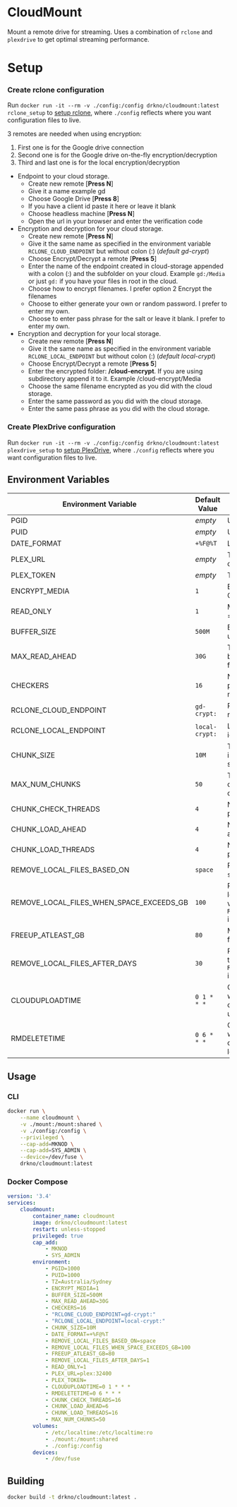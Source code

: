 # CloudMount

Mount a remote drive for streaming. Uses a combination of `rclone` and `plexdrive` to get optimal streaming performance.

# Setup

### Create rclone configuration

Run `docker run -it --rm -v ./config:/config drkno/cloudmount:latest rclone_setup` to [setup rclone](https://rclone.org/docs/), where `./config` reflects where you want configuration files to live.

3 remotes are needed when using encryption:
1. First one is for the Google drive connection
2. Second one is for the Google drive on-the-fly encryption/decryption
3. Third and last one is for the local encryption/decryption

 - Endpoint to your cloud storage.
	- Create new remote [**Press N**]
	- Give it a name example gd
	- Choose Google Drive [**Press 8**]
	- If you have a client id paste it here or leave it blank
	- Choose headless machine [**Press N**]
	- Open the url in your browser and enter the verification code
 - Encryption and decryption for your cloud storage.
	- Create new remote [**Press N**]
	- Give it the same name as specified in the environment variable `RCLONE_CLOUD_ENDPOINT` but without colon (:) (*default gd-crypt*)
	- Choose Encrypt/Decrypt a remote [**Press 5**]
	- Enter the name of the endpoint created in cloud-storage appended with a colon (:) and the subfolder on your cloud. Example `gd:/Media` or just `gd:` if you have your files in root in the cloud.
	- Choose how to encrypt filenames. I prefer option 2 Encrypt the filenames
	- Choose to either generate your own or random password. I prefer to enter my own.
	- Choose to enter pass phrase for the salt or leave it blank. I prefer to enter my own.
 - Encryption and decryption for your local storage.
	- Create new remote [**Press N**]
	- Give it the same name as specified in the environment variable `RCLONE_LOCAL_ENDPOINT` but without colon (:) (*default local-crypt*)
	- Choose Encrypt/Decrypt a remote [**Press 5**]
	- Enter the encrypted folder: **/cloud-encrypt**. If you are using subdirectory append it to it. Example /cloud-encrypt/Media
	- Choose the same filename encrypted as you did with the cloud storage.
	- Enter the same password as you did with the cloud storage.
	- Enter the same pass phrase as you did with the cloud storage.

### Create PlexDrive configuration

Run `docker run -it --rm -v ./config:/config drkno/cloudmount:latest plexdrive_setup` to [setup PlexDrive](https://github.com/plexdrive/plexdrive), where `./config` reflects where you want configuration files to live.

## Environment Variables

| Environment Variable                     | Default Value  | Description                    |
|------------------------------------------|----------------|--------------------------------|
| PGID                                     | _empty_        | User GID to run as.            |
| PUID                                     | _empty_        | User UID to run as.            |
| DATE_FORMAT                              | `+%F@%T`       | Logging date format.           |
| PLEX_URL                                 | _empty_        | The PMS to empty the trash of. |
| PLEX_TOKEN                               | _empty_        | The user token for the PMS.    |
| ENCRYPT_MEDIA                            | `1`            | Enable media encryption. 0 = OFF, 1 =  0 = ON |
| READ_ONLY                                | `1`            | Mount drives as read only. 0 = RW, 1 = RO |
| BUFFER_SIZE                              | `500M`         | Buffer size to use when uploading / moving files |
| MAX_READ_AHEAD                           | `30G`          | The maximum number of bytes that can be prefetched for sequential reads. |
| CHECKERS                                 | `16`           | Number of checkers to run in parallel when moving/uploading. |
| RCLONE_CLOUD_ENDPOINT                    | `gd-crypt:`    | Raw cloud endpoint for the remote drive. |
| RCLONE_LOCAL_ENDPOINT                    | `local-crypt:` | Local decryption endpoint, ignored if `ENCRYPT_MEDIA` is 0. |
| CHUNK_SIZE                               | `10M`          | The size of each chunk that is downloaded while streaming. |
| MAX_NUM_CHUNKS                           | `50`           | The maximum number of chunks to be in memory at one time while streaming. |
| CHUNK_CHECK_THREADS                      | `4`            | Number of parallel checks to perform while streaming. |
| CHUNK_LOAD_AHEAD                         | `4`            | Number of chunks to load ahead of time. |
| CHUNK_LOAD_THREADS                       | `4`            | Number of chunks to load in parallel. |
| REMOVE_LOCAL_FILES_BASED_ON              | `space`        | Remove local files based on `space`, `time` or `instant`. |
| REMOVE_LOCAL_FILES_WHEN_SPACE_EXCEEDS_GB | `100`          | Remove local files when local storage exceeds this value in GB. Ignored if `REMOVE_LOCAL_FILES_BASED_ON` is set to `time` or `instant`. |
| FREEUP_ATLEAST_GB                        | `80`           | Minimum amount of space to free in each upload. |
| REMOVE_LOCAL_FILES_AFTER_DAYS            | `30`           | Remove local files older than this value in days. Ignored if `REMOVE_LOCAL_FILES_BASED_ON` is set to `space` or `instant`. |
| CLOUDUPLOADTIME                          | `0 1 * * *`    | Cron expression defining when to upload local copies of files. `0 0 31 2 0` disables uploading. |
| RMDELETETIME                             | `0 6 * * *`    | Cron expression defining when to delete local copies of files. `0 0 31 2 0` disables local deletions. |

## Usage

### CLI

```bash
docker run \
	--name cloudmount \
	-v ./mount:/mount:shared \
	-v ./config:/config \
	--privileged \
	--cap-add=MKNOD \
	--cap-add=SYS_ADMIN \
	--device=/dev/fuse \
	drkno/cloudmount:latest
```

### Docker Compose

```yaml
version: '3.4'
services:
    cloudmount:
        container_name: cloudmount
        image: drkno/cloudmount:latest
        restart: unless-stopped
        privileged: true
        cap_add:
            - MKNOD
            - SYS_ADMIN
        environment:
			- PGID=1000
			- PUID=1000
            - TZ=Australia/Sydney
            - ENCRYPT_MEDIA=1
            - BUFFER_SIZE=500M
            - MAX_READ_AHEAD=30G
            - CHECKERS=16
            - "RCLONE_CLOUD_ENDPOINT=gd-crypt:"
            - "RCLONE_LOCAL_ENDPOINT=local-crypt:"
            - CHUNK_SIZE=10M
            - DATE_FORMAT=+%F@%T
            - REMOVE_LOCAL_FILES_BASED_ON=space
            - REMOVE_LOCAL_FILES_WHEN_SPACE_EXCEEDS_GB=100
            - FREEUP_ATLEAST_GB=80
            - REMOVE_LOCAL_FILES_AFTER_DAYS=1
            - READ_ONLY=1
            - PLEX_URL=plex:32400
            - PLEX_TOKEN=
            - CLOUDUPLOADTIME=0 1 * * *
            - RMDELETETIME=0 6 * * *
            - CHUNK_CHECK_THREADS=16
            - CHUNK_LOAD_AHEAD=6
            - CHUNK_LOAD_THREADS=16
            - MAX_NUM_CHUNKS=50
        volumes:
            - /etc/localtime:/etc/localtime:ro
            - ./mount:/mount:shared
            - ./config:/config
        devices:
            - /dev/fuse
```

## Building

```bash
docker build -t drkno/cloudmount:latest .
```
